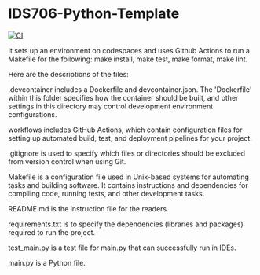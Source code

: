 # IDS706-Python-Template
[![CI](https://github.com/Jingzhi-cyber/IDS706-Python-Template/actions/workflows/cicd.yml/badge.svg)](https://github.com/Jingzhi-cyber/IDS706-Python-Template/actions/workflows/cicd.yml)

It sets up an environment on codespaces and uses Github Actions to run a Makefile for the following: make install, make test, make format, make lint.

Here are the descriptions of the files: 

.devcontainer includes a Dockerfile and devcontainer.json. The 'Dockerfile' within this folder specifies how the container should be built, and other settings in this directory may control development environment configurations.

workflows includes GitHub Actions, which contain configuration files for setting up automated build, test, and deployment pipelines for your project.

.gitignore is used to specify which files or directories should be excluded from version control when using Git.

Makefile is a configuration file used in Unix-based systems for automating tasks and building software. It contains instructions and dependencies for compiling code, running tests, and other development tasks.

README.md is the instruction file for the readers.

requirements.txt is to specify the dependencies (libraries and packages) required to run the project.

test_main.py is a test file for main.py that can successfully run in IDEs.

main.py is a Python file.

